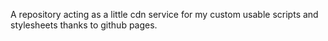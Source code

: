 A repository acting as a little cdn service for my custom usable scripts and stylesheets thanks to github pages.
